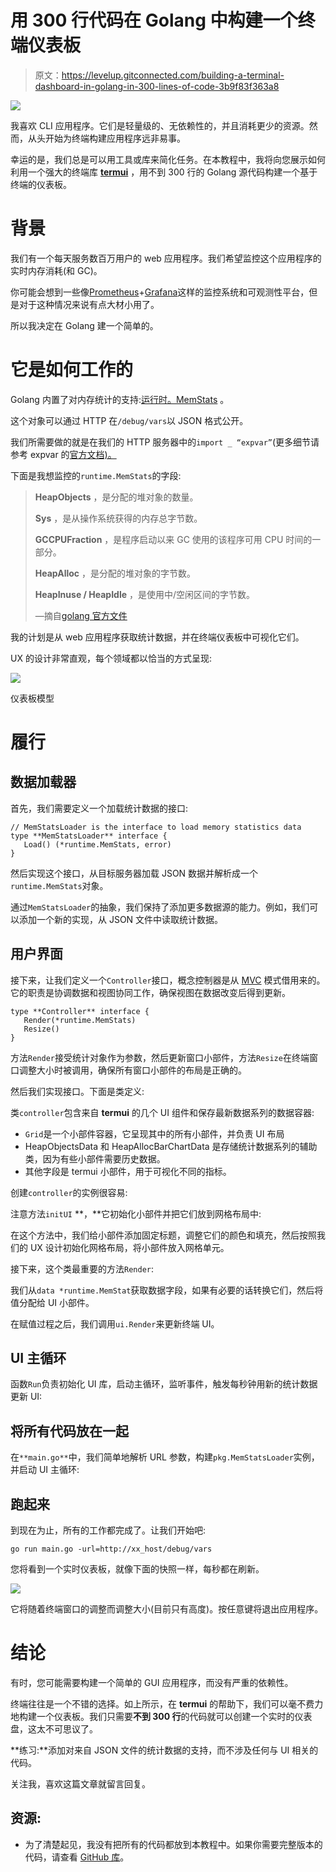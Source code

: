 # 用 300 行代码在 Golang 中构建一个终端仪表板

> 原文：<https://levelup.gitconnected.com/building-a-terminal-dashboard-in-golang-in-300-lines-of-code-3b9f83f363a8>

![](img/3375580176f09ddc676c59f8a728e889.png)

我喜欢 CLI 应用程序。它们是轻量级的、无依赖性的，并且消耗更少的资源。然而，从头开始为终端构建应用程序远非易事。

幸运的是，我们总是可以用工具或库来简化任务。在本教程中，我将向您展示如何利用一个强大的终端库 [**termui**](https://github.com/gizak/termui) ，用不到 300 行的 Golang 源代码构建一个基于终端的仪表板。

# 背景

我们有一个每天服务数百万用户的 web 应用程序。我们希望监控这个应用程序的实时内存消耗(和 GC)。

你可能会想到一些像[Prometheus](https://prometheus.io/)+[Grafana](https://grafana.com/)这样的监控系统和可观测性平台，但是对于这种情况来说有点大材小用了。

所以我决定在 Golang 建一个简单的。

# 它是如何工作的

Golang 内置了对内存统计的支持:[运行时。MemStats](https://pkg.go.dev/runtime?tab=doc#MemStats) 。

这个对象可以通过 HTTP 在`/debug/vars`以 JSON 格式公开。

我们所需要做的就是在我们的 HTTP 服务器中的`import _ “expvar”`(更多细节请参考 expvar 的[官方文档)。](https://pkg.go.dev/expvar?tab=doc)

下面是我想监控的`runtime.MemStats`的字段:

> **HeapObjects** ，是分配的堆对象的数量。
> 
> **Sys** ，是从操作系统获得的内存总字节数。
> 
> **GCCPUFraction** ，是程序启动以来 GC 使用的该程序可用 CPU 时间的一部分。
> 
> **HeapAlloc** ，是分配的堆对象的字节数。
> 
> **HeapInuse / HeapIdle** ，是使用中/空闲区间的字节数。
> 
> —摘自[golang 官方文件](https://pkg.go.dev/runtime?tab=doc#MemStats)

我的计划是从 web 应用程序获取统计数据，并在终端仪表板中可视化它们。

UX 的设计非常直观，每个领域都以恰当的方式呈现:

![](img/7d05b0033fd8044f988c13be4a9442f7.png)

仪表板模型

# 履行

## 数据加载器

首先，我们需要定义一个加载统计数据的接口:

```
// MemStatsLoader is the interface to load memory statistics data
type **MemStatsLoader** interface {
   Load() (*runtime.MemStats, error)
}
```

然后实现这个接口，从目标服务器加载 JSON 数据并解析成一个`runtime.MemStats`对象。

通过`MemStatsLoader`的抽象，我们保持了添加更多数据源的能力。例如，我们可以添加一个新的实现，从 JSON 文件中读取统计数据。

## 用户界面

接下来，让我们定义一个`Controller`接口，概念控制器是从 [MVC](https://en.wikipedia.org/wiki/Model%E2%80%93view%E2%80%93controller) 模式借用来的。它的职责是协调数据和视图协同工作，确保视图在数据改变后得到更新。

```
type **Controller** interface {
   Render(*runtime.MemStats)
   Resize()
}
```

方法`Render`接受统计对象作为参数，然后更新窗口小部件，方法`Resize`在终端窗口调整大小时被调用，确保所有窗口小部件的布局是正确的。

然后我们实现接口。下面是类定义:

类`controller`包含来自 **termui** 的几个 UI 组件和保存最新数据系列的数据容器:

*   `Grid`是一个小部件容器，它呈现其中的所有小部件，并负责 UI 布局
*   HeapObjectsData 和 HeapAllocBarChartData 是存储统计数据系列的辅助类，因为有些小部件需要历史数据。
*   其他字段是 termui 小部件，用于可视化不同的指标。

创建`controller`的实例很容易:

注意方法`initUI` **，**它初始化小部件并把它们放到网格布局中:

在这个方法中，我们给小部件添加固定标题，调整它们的颜色和填充，然后按照我们的 UX 设计初始化网格布局，将小部件放入网格单元。

接下来，这个类最重要的方法`Render`:

我们从`data *runtime.MemStat`获取数据字段，如果有必要的话转换它们，然后将值分配给 UI 小部件。

在赋值过程之后，我们调用`ui.Render`来更新终端 UI。

## UI 主循环

函数`Run`负责初始化 UI 库，启动主循环，监听事件，触发每秒钟用新的统计数据更新 UI:

## 将所有代码放在一起

在`**main.go**`中，我们简单地解析 URL 参数，构建`pkg.MemStatsLoader`实例，并启动 UI 主循环:

## 跑起来

到现在为止，所有的工作都完成了。让我们开始吧:

```
go run main.go -url=http://xx_host/debug/vars
```

您将看到一个实时仪表板，就像下面的快照一样，每秒都在刷新。

![](img/3375580176f09ddc676c59f8a728e889.png)

它将随着终端窗口的调整而调整大小(目前只有高度)。按任意键将退出应用程序。

# 结论

有时，您可能需要构建一个简单的 GUI 应用程序，而没有严重的依赖性。

终端往往是一个不错的选择。如上所示，在 **termui** 的帮助下，我们可以毫不费力地构建一个仪表板。我们只需要**不到 300 行**的代码就可以创建一个实时的仪表盘，这太不可思议了。

**练习:**添加对来自 JSON 文件的统计数据的支持，而不涉及任何与 UI 相关的代码。

关注我，喜欢这篇文章就留言回复。

## 资源:

*   为了清楚起见，我没有把所有的代码都放到本教程中。如果你需要完整版本的代码，请查看 [GitHub 库](https://github.com/dche423/temi)。